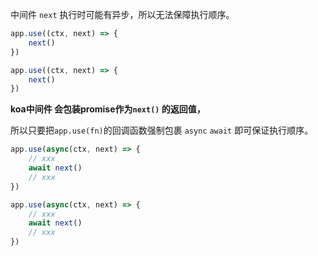 中间件 `next` 执行时可能有异步，所以无法保障执行顺序。

```javascript
app.use((ctx, next) => {
    next()
})

app.use((ctx, next) => {
    next()
})
```

**koa中间件 会包装promise作为`next()` 的返回值，**

所以只要把`app.use(fn)`的回调函数强制包裹 `async` `await` 即可保证执行顺序。

```javascript
app.use(async(ctx, next) => {
    // xxx
    await next()
    // xxx
})

app.use(async(ctx, next) => {
    // xxx
    await next()
    // xxx
})
```

